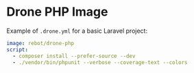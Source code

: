 # Drone PHP Image

Example of `.drone.yml` for a basic Laravel project:

```yaml
image: rebot/drone-php
script:
  - composer install --prefer-source --dev
  - ./vendor/bin/phpunit --verbose --coverage-text --colors
```

